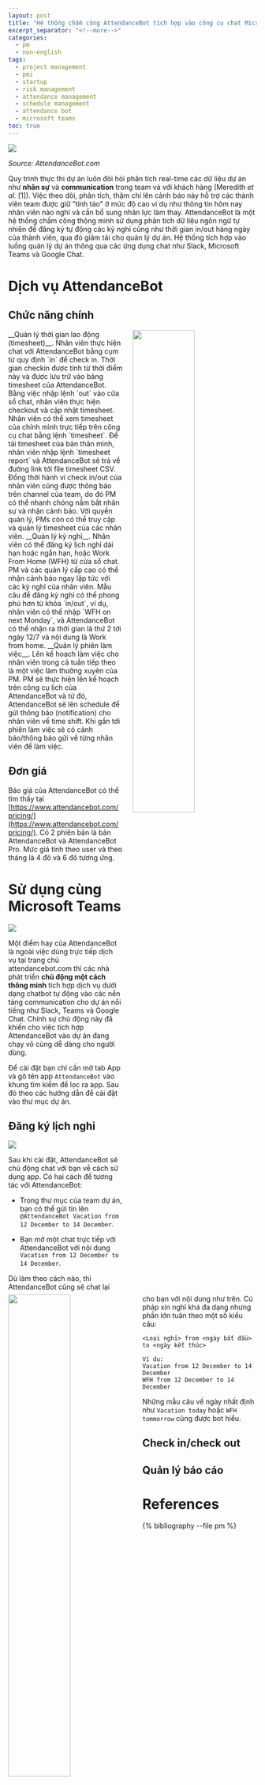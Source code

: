 ```yaml
---
layout: post
title: "Hệ thống chấm công AttendanceBot tích hợp vào công cụ chat Microsoft Teams để quản lý và theo dõi nhân sự dự án"
excerpt_separator: "<!--more-->"
categories:
  - pm
  - non-english
tags:
  - project management
  - pmi
  - startup
  - risk management
  - attendance management
  - schedule management
  - attendance bot
  - microsoft teams
toc: true
---
```

![](https://d2d2z0vqdha3nx.cloudfront.net/static/assets/img/ab_v3/Absence-Management%402x.png)

_Source: AttendanceBot.com_

Quy trình thực thi dự án luôn đòi hỏi phân tích real-time các dữ liệu dự án như __nhân sự__ và __communication__ trong team và với khách hàng (Meredith _et al._ [1]).
Việc theo dõi, phân tích, thậm chí lên cảnh báo này hỗ trợ các thành viên team được giữ "tỉnh táo" ở mức độ cao ví dụ như thông tin hôm nay nhân viên nào nghỉ và cần bổ sung nhân lực làm thay.
AttendanceBot là một hệ thống chấm công thông minh sử dụng phân tích dữ liệu ngôn ngữ tự nhiên để đăng ký tự động các kỳ nghỉ cũng như thời gian in/out hàng ngày của thành viên, qua đó giảm tải cho quản lý dự án.
Hệ thống tích hợp vào luồng quản lý dự án thông qua các ứng dụng chat như Slack, Microsoft Teams và Google Chat.

<!--more-->

# Dịch vụ AttendanceBot

## Chức năng chính

<img src="https://d2d2z0vqdha3nx.cloudfront.net/static/assets/img/ab_v3/Simple-Time-Tracking-Software%402x.png" style="float: right; margin-left: 20px; width: 50%;"/>
__Quản lý thời gian lao động (timesheet)__.
Nhân viên thực hiện chat với AttendanceBot bằng cụm từ quy định `in` để check in.
Thời gian checkin được tính từ thời điểm này và được lưu trữ vào bảng timesheet của AttendanceBot.
Bằng việc nhập lệnh `out` vào cửa sổ chat, nhân viên thực hiện checkout và cập nhật timesheet.
Nhân viên có thể xem timesheet của chính mình trực tiếp trên công cụ chat bằng lệnh `timesheet`.
Để tải timesheet của bản thân mình, nhân viên nhập lệnh `timesheet report` và AttendanceBot sẽ trả về đường link tới file timesheet CSV.
Đồng thời hành vi check in/out của nhân viên cũng được thông báo trên channel của team, do đó PM có thể nhanh chóng nắm bắt nhân sự và nhận cảnh báo.
Với quyền quản lý, PMs còn có thể truy cập và quản lý timesheet của các nhân viên.

<img src="https://d2d2z0vqdha3nx.cloudfront.net/static/assets/img/ab_v3/Absence-and-leave-management-for-teams%402x.png" style="float: left; margin-right: 20px; width: 50%;" />
__Quản lý kỳ nghỉ__.
Nhân viên có thể đăng ký lịch nghỉ dài hạn hoặc ngắn hạn, hoặc Work From Home (WFH) từ cửa sổ chat.
PM và các quản lý cấp cao có thể nhận cảnh báo ngay lập tức với các kỳ nghỉ của nhân viên.
Mẫu câu để đăng ký nghỉ có thể phong phú hơn từ khóa `in/out`, ví dụ, nhân viên có thể nhập `WFH on next Monday`, và AttendanceBot có thể nhận ra thời gian là thứ 2 tới ngày 12/7 và nội dung là Work from home.

<img src="https://d2d2z0vqdha3nx.cloudfront.net/static/assets/img/ab_v3/ShiftCal%402x.png" style="float: right; margin-left: 20px; width: 50%;">
__Quản lý phiên làm việc__.
Lên kế hoạch làm việc cho nhân viên trong cả tuần tiếp theo là một việc làm thường xuyên của PM.
PM sẽ thực hiện lên kế hoạch trên công cụ lịch của AttendanceBot và từ đó, AttendanceBot sẽ lên schedule để gửi thông báo (notification) cho nhân viên về time shift.
Khi gần tới phiên làm việc sẽ có cảnh báo/thông báo gửi về từng nhân viên để làm việc.

## Đơn giá

Báo giá của AttendanceBot có thể tìm thấy tại [https://www.attendancebot.com/pricing/](https://www.attendancebot.com/pricing/).
Có 2 phiên bản là bản AttendanceBot và AttendanceBot Pro.
Mức giá tính theo user và theo tháng là 4 đô và 6 đô tương ứng.

# Sử dụng cùng Microsoft Teams

![](/assets/img/attendancebot-teams.PNG)

Một điểm hay của AttendanceBot là ngoài việc dùng trực tiếp dịch vụ tại trang chủ attendancebot.com thì các nhà phát triển __chủ động một cách thông minh__ tích hợp dịch vụ dưới dạng chatbot tự động vào các nền tảng communication cho dự án nổi tiếng như Slack, Teams và Google Chat.
Chính sự chủ động này đã khiến cho việc tích hợp AttendanceBot vào dự án đang chạy vô cùng dễ dàng cho người dùng.

Để cài đặt bạn chỉ cần mở tab App và gõ tên app `AttendanceBot` vào khung tìm kiếm để lọc ra app.
Sau đó theo các hướng dẫn để cài đặt vào thư mục dự án.
## Đăng ký lịch nghỉ
![](/assets/img/attendancebot-teams-1.PNG)

Sau khi cài đặt, AttendanceBot sẽ chủ động chat với bạn về cách sử dụng app.
Có hai cách để tương tác với AttendanceBot:

* Trong thư mục của team dự án, bạn có thể gửi tin lên `@AttendanceBot Vacation from 12 December to 14 December`.

* Bạn mở một chat trực tiếp với AttendanceBot với nội dung `Vacation from 12 December to 14 December`.

Dù làm theo cách nào, thì AttendanceBot cũng sẽ chat lại cho bạn với nội dung như trên.
Cú pháp xin nghỉ khá đa dạng nhưng phần lớn tuân theo một số kiểu câu:

```
<Loại nghỉ> from <ngày bắt đầu> to <ngày kết thúc>

Ví dụ:
Vacation from 12 December to 14 December
WFH from 12 December to 14 December
```

Những mẫu câu về ngày nhất định như `Vacation today` hoặc `WFH tommorrow` cũng được bot hiểu.
## Check in/check out

## Quản lý báo cáo

# References

{% bibliography --file pm %}